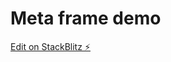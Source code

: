 # Meta frame demo

[Edit on StackBlitz ⚡️](https://stackblitz.com/edit/meta-frame-demo?file=README.md)
